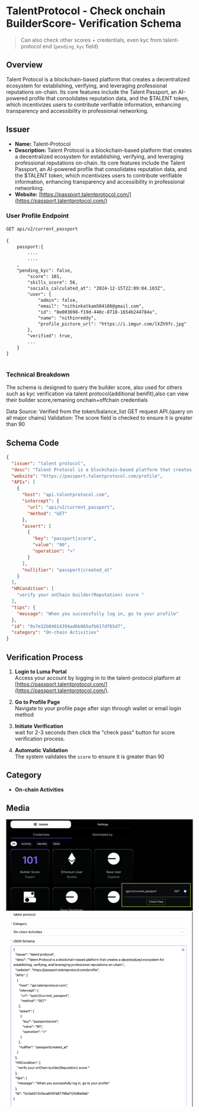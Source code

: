 # TalentProtocol - Check onchain BuilderScore- Verification Schema

>Can also check other scores + credentials, even kyc from talent-protocol end (`pending_kyc` field)
## Overview

Talent Protocol is a blockchain-based platform that creates a decentralized ecosystem for establishing, verifying, and leveraging professional reputations on-chain. Its core features include the Talent Passport, an AI-powered profile that consolidates reputation data, and the $TALENT token, which incentivizes users to contribute verifiable information, enhancing transparency and accessibility in professional networking.


## Issuer

- **Name:** Talent-Protocol
- **Description:** Talent Protocol is a blockchain-based platform that creates a decentralized ecosystem for establishing, verifying, and leveraging professional reputations on-chain. Its core features include the Talent Passport, an AI-powered profile that consolidates reputation data, and the $TALENT token, which incentivizes users to contribute verifiable information, enhancing transparency and accessibility in professional networking.
- **Website:** [https://passport.talentprotocol.com/](https://passport.talentprotocol.com/)  


### User Profile Endpoint

```http
GET api/v2/current_passport

{
    passport:{
        ....
        ....
    ,    
    "pending_kyc": false,
        "score": 101,
        "skills_score": 56,
        "socials_calculated_at": "2024-12-15T22:09:04.103Z",
        "user": {
            "admin": false,
            "email": "nithinkatkam504106@gmail.com",
            "id": "8e003698-f19d-440c-8718-1654b244784a",
            "name": "nithinreddy",
            "profile_picture_url": "https://i.imgur.com/lXZh9fc.jpg"
        },
        "verified": true,
        ...
    }
}


```
### Technical Breakdown
The schema is designed to query the builder score, also used for others such as kyc verification via talent protocol(additional benifit),also can view their builder score,remaning onchain+offchain credentials

Data Source: Verified from the token/balance_list GET request API.(query on all major chains)
Validation: The score field is checked to ensure it is greater than 90


## Schema Code

```json
{
  "issuer": "talent protocol",
  "desc": "Talent Protocol is a blockchain-based platform that creates a decentralized ecosystem for establishing, verifying, and leveraging professional reputations on-chain.",
  "website": "https://passport.talentprotocol.com/profile",
  "APIs": [
    {
      "host": "api.talentprotocol.com",
      "intercept": {
        "url": "api/v2/current_passport",
        "method": "GET"
      },
      "assert": [
        {
          "key": "passport|score",
          "value": "90",
          "operation": ">"
        }
      ],
      "nullifier": "passport|created_at"
    }
  ],
  "HRCondition": [
    "verify your onChain builder(Reputation) score "
  ],
  "tips": {
    "message": "When you successfully log in, go to your profile"
  },
  "id": "0x7e32b04614394ad6b065afb617df65d7",
  "category": "On-chain Activities"
}

```



## Verification Process

1. **Login to Luma Portal**  
   Access your account by logging in to the talent-protocol platform at [https://passport.talentprotocol.com/](https://passport.talentprotocol.com/).

2. **Go to Profile Page**  
   Navigate to your profile page after sign through wallet or email login method

3. **Initiate Verification**  
   wait for 2-3 seconds then click the "check pass" button for score verification process.

4. **Automatic Validation**  
   The system validates the `score`  to ensure it is greater than 90


## Category
- **On-chain Activities**


## Media 
![Verification of builderScore](./assets/talent-protocol-onchain-score.png)
![Schema-verifaction](./assets/talent-protocol-schema.png)

